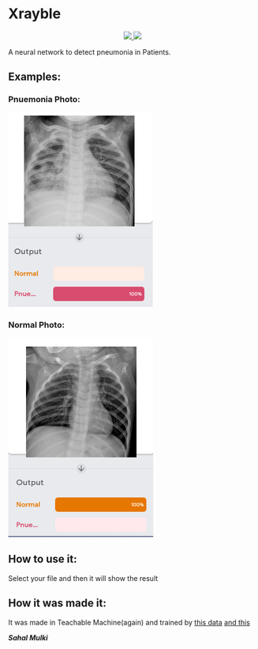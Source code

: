 # Xrayble

<p align="center">
  <a href="https://github.com/sahal-mulki/coron-ai/issues">
    <img src="https://img.shields.io/github/issues/sahal-mulki/coron-ai">
 </a>
  <a href="https://github.com/sahal-mulki/coron-ai/blob/master/LICENSE">
      <img src="https://img.shields.io/github/license/sahal-mulki/coron-ai">
  </a>
 </a>
</p>

A neural network to detect pneumonia in Patients.

## Examples:

### Pnuemonia Photo:

![Image1](https://raw.githubusercontent.com/sahal-mulki/coron-ai/master/coron-ai%201.PNG)

### Normal Photo:

![Image2](https://raw.githubusercontent.com/sahal-mulki/coron-ai/master/coron-ai%202.PNG)

## How to use it:

Select your file and then it will show the result

## How it was made it:

It was made in Teachable Machine(again) and trained by [this data](https://www.kaggle.com/paultimothymooney/chest-xray-pneumonia) [and this](https://www.kaggle.com/chriszola/xray-lung-image-dataset)

_**Sahal Mulki**_
